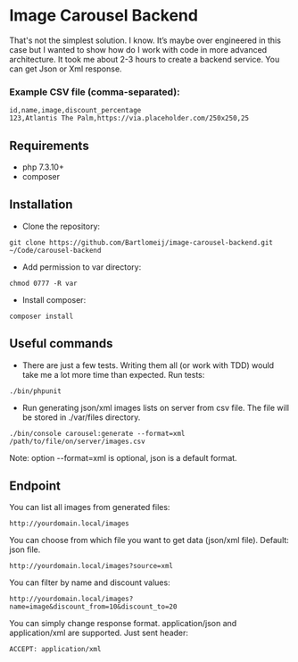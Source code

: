 Image Carousel Backend
============

That's not the simplest solution. I know. It’s maybe over engineered in this case but I wanted to show how do I work with code in more advanced architecture.
It took me about 2-3 hours to create a backend service. You can get Json or Xml response.

### Example CSV file (comma-separated):
```
id,name,image,discount_percentage
123,Atlantis The Palm,​https://via.placeholder.com/250x250​,25
```

## Requirements

* php 7.3.10+
* composer

## Installation

* Clone the repository:
```
git clone https://github.com/Bartlomeij/image-carousel-backend.git ~/Code/carousel-backend
``` 

* Add permission to var directory:
```
chmod 0777 -R var
```
* Install composer:
```
composer install
```

## Useful commands
* There are just a few tests. Writing them all (or work with TDD) would take me a lot more time than expected. Run tests:
```
./bin/phpunit
```

* Run generating json/xml images lists on server from csv file. The file will be stored in ./var/files directory.
```
./bin/console carousel:generate --format=xml /path/to/file/on/server/images.csv
```
Note: option --format=xml is optional, json is a default format.

## Endpoint

You can list all images from generated files:
```
http://yourdomain.local/images
``` 
You can choose from which file you want to get data (json/xml file). Default: json file.
```
http://yourdomain.local/images?source=xml
``` 
You can filter by name and discount values:
```
http://yourdomain.local/images?name=image&discount_from=10&discount_to=20
``` 
You can simply change response format. application/json and application/xml are supported. Just sent header:
```
ACCEPT: application/xml
```
